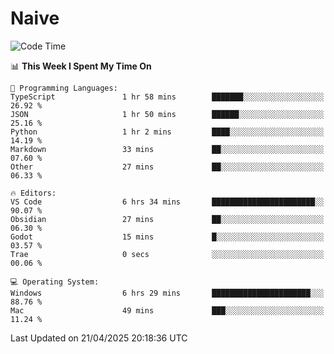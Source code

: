 # Naive
<!-- ## 日拱一卒，功不唐捐 -->
<!-- [![GitHub Streak](https://streak-stats.demolab.com/?user=XiaoXKKK)](https://git.io/streak-stats) -->
<!--START_SECTION:waka-->
![Code Time](http://img.shields.io/badge/Code%20Time-366%20hrs%2055%20mins-blue)

📊 **This Week I Spent My Time On** 

```text
💬 Programming Languages: 
TypeScript               1 hr 58 mins        ███████░░░░░░░░░░░░░░░░░░   26.92 % 
JSON                     1 hr 50 mins        ██████░░░░░░░░░░░░░░░░░░░   25.16 % 
Python                   1 hr 2 mins         ████░░░░░░░░░░░░░░░░░░░░░   14.19 % 
Markdown                 33 mins             ██░░░░░░░░░░░░░░░░░░░░░░░   07.60 % 
Other                    27 mins             ██░░░░░░░░░░░░░░░░░░░░░░░   06.33 % 

🔥 Editors: 
VS Code                  6 hrs 34 mins       ███████████████████████░░   90.07 % 
Obsidian                 27 mins             ██░░░░░░░░░░░░░░░░░░░░░░░   06.30 % 
Godot                    15 mins             █░░░░░░░░░░░░░░░░░░░░░░░░   03.57 % 
Trae                     0 secs              ░░░░░░░░░░░░░░░░░░░░░░░░░   00.06 % 

💻 Operating System: 
Windows                  6 hrs 29 mins       ██████████████████████░░░   88.76 % 
Mac                      49 mins             ███░░░░░░░░░░░░░░░░░░░░░░   11.24 % 
```


 Last Updated on 21/04/2025 20:18:36 UTC
<!--END_SECTION:waka-->
